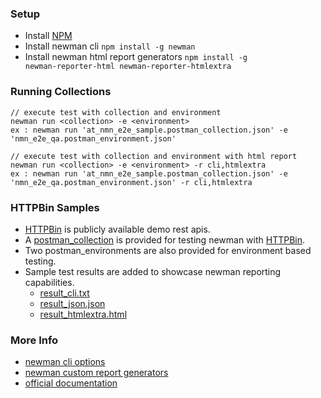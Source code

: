### Setup 
 - Install [NPM](https://nodejs.org/en/download/package-manager)
 - Install newman cli <code>npm install -g newman</code>
 - Install newman html report generators <code>npm install -g newman-reporter-html newman-reporter-htmlextra</code>

### Running Collections 
~~~
// execute test with collection and environment 
newman run <collection> -e <environment>
ex : newman run 'at_nmn_e2e_sample.postman_collection.json' -e 'nmn_e2e_qa.postman_environment.json'

// execute test with collection and environment with html report
newman run <collection> -e <environment> -r cli,htmlextra
ex : newman run 'at_nmn_e2e_sample.postman_collection.json' -e 'nmn_e2e_qa.postman_environment.json' -r cli,htmlextra
~~~

### HTTPBin Samples  
 - [HTTPBin](https://httpbin.org/) is publicly available demo rest apis. 
 - A [postman_collection](at_nmn_e2e_sample.postman_collection.json) is provided for testing newman with [HTTPBin](https://httpbin.org/).
 - Two postman_environments are also provided for environment based testing. 
 - Sample test results are added to showcase newman reporting capabilities. 
    - [result_cli.txt](result_cli.txt)
    - [result_json.json](result_json.json)
    - [result_htmlextra.html](result_htmlextra.html)

### More Info
 - [newman cli options](https://github.com/postmanlabs/newman#command-line-options)
 - [newman custom report generators](https://www.npmjs.com/search?q=newman-reporter)
 - [official documentation](https://learning.postman.com/docs/collections/using-newman-cli/installing-running-newman)

